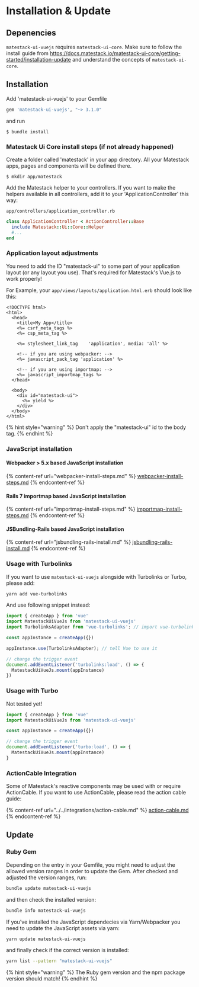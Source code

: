 # Installation & Update

## Depenencies

`matestack-ui-vuejs` requires `matestack-ui-core`. Make sure to follow the install guide from https://docs.matestack.io/matestack-ui-core/getting-started/installation-update and understand the concepts of `matestack-ui-core`.

## Installation

Add 'matestack-ui-vuejs' to your Gemfile

```ruby
gem 'matestack-ui-vuejs', "~> 3.1.0"
```

and run

```
$ bundle install
```

### Matestack Ui Core install steps (if not already happened)

Create a folder called 'matestack' in your app directory. All your Matestack apps, pages and components will be defined there.

```
$ mkdir app/matestack
```

Add the Matestack helper to your controllers. If you want to make the helpers available in all controllers, add it to your 'ApplicationController' this way:

`app/controllers/application_controller.rb`

```ruby
class ApplicationController < ActionController::Base
  include Matestack::Ui::Core::Helper
  #...
end
```

### Application layout adjustments

You need to add the ID "matestack-ui" to some part of your application layout (or any layout you use). That's required for Matestack's Vue.js to work properly!

For Example, your `app/views/layouts/application.html.erb` should look like this:

```markup
<!DOCTYPE html>
<html>
  <head>
    <title>My App</title>
    <%= csrf_meta_tags %>
    <%= csp_meta_tag %>

    <%= stylesheet_link_tag    'application', media: 'all' %>

    <!-- if you are using webpacker: -->
    <%= javascript_pack_tag 'application' %>

    <!-- if you are using importmap: -->
    <%= javascript_importmap_tags %>
  </head>

  <body>
    <div id="matestack-ui">
      <%= yield %>
    </div>
  </body>
</html>
```

{% hint style="warning" %}
Don't apply the "matestack-ui" id to the body tag.
{% endhint %}

### JavaScript installation

#### Webpacker > 5.x based JavaScript installation

{% content-ref url="webpacker-install-steps.md" %}
[webpacker-install-steps.md](webpacker-install-steps.md)
{% endcontent-ref %}

#### Rails 7 importmap based JavaScript installation

{% content-ref url="importmap-install-steps.md" %}
[importmap-install-steps.md](importmap-install-steps.md)
{% endcontent-ref %}

#### JSBundling-Rails based JavaScript installation

{% content-ref url="jsbundling-rails-install.md" %}
[jsbundling-rails-install.md](jsbundling-rails-install.md)
{% endcontent-ref %}

### Usage with Turbolinks

If you want to use `matestack-ui-vuejs` alongside with Turbolinks or Turbo, please add:

```bash
yarn add vue-turbolinks
```

And use following snippet instead:

```javascript
import { createApp } from 'vue'
import MatestackUiVueJs from 'matestack-ui-vuejs'
import TurbolinksAdapter from 'vue-turbolinks'; // import vue-turbolinks

const appInstance = createApp({})

appInstance.use(TurbolinksAdapter); // tell Vue to use it

// change the trigger event
document.addEventListener('turbolinks:load', () => {
  MatestackUiVueJs.mount(appInstance)
})
```

### Usage with Turbo

Not tested yet!

```javascript
import { createApp } from 'vue'
import MatestackUiVueJs from 'matestack-ui-vuejs'

const appInstance = createApp({})

// change the trigger event
document.addEventListener('turbo:load', () => {
  MatestackUiVueJs.mount(appInstance)
}
```

### ActionCable Integration

Some of Matestack's reactive components may be used with or require ActionCable. If you want to use ActionCable, please read the action cable guide:

{% content-ref url="../../integrations/action-cable.md" %}
[action-cable.md](../../integrations/action-cable.md)
{% endcontent-ref %}

## Update

### Ruby Gem

Depending on the entry in your Gemfile, you might need to adjust the allowed version ranges in order to update the Gem. After checked and adjusted the version ranges, run:

```bash
bundle update matestack-ui-vuejs
```

and then check the installed version:

```bash
bundle info matestack-ui-vuejs
```

If you've installed the JavaScript dependecies via Yarn/Webpacker you need to update the JavaScript assets via yarn:

```bash
yarn update matestack-ui-vuejs
```

and finally check if the correct version is installed:

```bash
yarn list --pattern "matestack-ui-vuejs"
```

{% hint style="warning" %}
The Ruby gem version and the npm package version should match!
{% endhint %}
